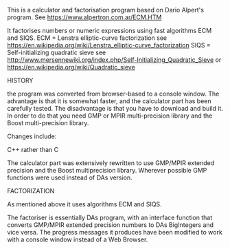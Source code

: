 This is a calculator and factorisation program based on Dario Alpert's program.
See https://www.alpertron.com.ar/ECM.HTM

It factorises numbers or numeric expressions using fast algorithms ECM and SIQS.
ECM = Lenstra elliptic-curve factorization
see https://en.wikipedia.org/wiki/Lenstra_elliptic-curve_factorization
SIQS = Self-initializing quadratic sieve
see http://www.mersennewiki.org/index.php/Self-Initializing_Quadratic_Sieve
or https://en.wikipedia.org/wiki/Quadratic_sieve

HISTORY

the program was converted from browser-based to a console window. The advantage
is that it is somewhat faster, and the calculator part has been carefully tested.
The disadvantage is that you have to download and build it. In order to do that
you need GMP or MPIR multi-precision library and the Boost multi-precision library.

Changes include:

C++ rather than C

The calculator part was extensively rewritten to use GMP/MPIR extended precision
and the Boost multiprecision library. Wherever possible GMP functions were used
instead of DAs version.

FACTORIZATION

As mentioned above it uses algorithms ECM and SIQS.

The factoriser is essentially DAs program, with an interface function that converts 
GMP/MPIR extended precision numbers to DAs BigIntegers and vice versa. The progress 
messages it produces have been modified to work with a console window instead of a 
Web Browser. 
